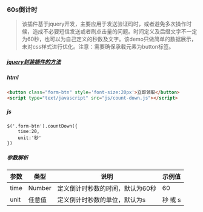 ### 60s倒计时
> 该插件基于jquery开发，主要应用于发送验证码时，或者避免多次操作时候，造成不必要短信发送或者刷点击量的问题。时间定义及后缀文字不一定为60秒，也可以为自己定义的秒数及文字。该demo只做简单的数据展示，未对css样式进行优化。注意：需要确保承载元素为button标签。

##### [jquery封装插件的方法](http://blog.csdn.net/osdfhv/article/details/53185914)

##### html
```html
<button class="form-btn" style='font-size:20px'>立即领取</button>
<script type="text/javascript" src="js/count-down.js"></script>
```

##### js
```
$('.form-btn').countDown({
	time:20,
	unit:'秒'
})
```

##### 参数解析
参数 | 类型 |说明 | 示例值
---|---|---|---
time | Number | 定义倒计时秒数的时间，默认为60秒	| 60
unit | 任意值 | 定义倒计时秒数的单位，默认为s 		| 秒 或 s